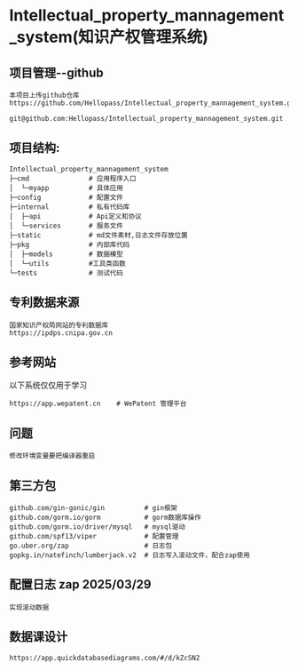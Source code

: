 # Intellectual_property_mannagement_system(知识产权管理系统)

## 项目管理--github
```text
本项目上传github仓库
https://github.com/Hellopass/Intellectual_property_mannagement_system.git

git@github.com:Hellopass/Intellectual_property_mannagement_system.git
```

## 项目结构:

```text
Intellectual_property_mannagement_system
├─cmd               # 应用程序入口
│  └─myapp          # 具体应用
├─config            # 配置文件
├─internal          # 私有代码库
│  ├─api            # Api定义和协议
│  └─services       # 服务文件
├─static            # md文件素材,日志文件存放位置
├─pkg               # 内部库代码
│  ├─models         # 数据模型
│  └─utils          #工具类函数
└─tests             # 测试代码

```

## 专利数据来源

```text
国家知识产权局网站的专利数据库
https://ipdps.cnipa.gov.cn
```

## 参考网站

以下系统仅仅用于学习

```text
https://app.wepatent.cn    # WePatent 管理平台
```

## 问题

```text
修改环境变量要把编译器重启
```

## 第三方包
```text
github.com/gin-gonic/gin          # gin框架
github.com/gorm.io/gorm           # gorm数据库操作
github.com/gorm.io/driver/mysql   # mysql驱动
github.com/spf13/viper            # 配置管理
go.uber.org/zap                   # 日志包
gopkg.in/natefinch/lumberjack.v2  # 日志写入滚动文件，配合zap使用
```

## 配置日志 zap 2025/03/29 
```text
实现滚动数据
```


## 数据课设计
```text
https://app.quickdatabasediagrams.com/#/d/kZcSN2
```